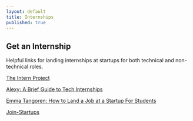 ```yaml
---
layout: default
title: Internships
published: true
---
```


## Get an Internship 
 
Helpful links for landing internships at startups for both technical and non-technical roles.  
 
[The Intern Project ](http://internproject.io/)
 
[Alexy: A Brief Guide to Tech Internships](http://alexeymk.com/a-brief-guide-to-tech-internships/)
 
[Emma Tangoren: How to Land a Job at a Startup For Students](http://www.slideshare.net/emmatangerine/how-to-land-a-job-at-a-startup-for-students)
 
[Join-Startups](http://join-startups.com/)